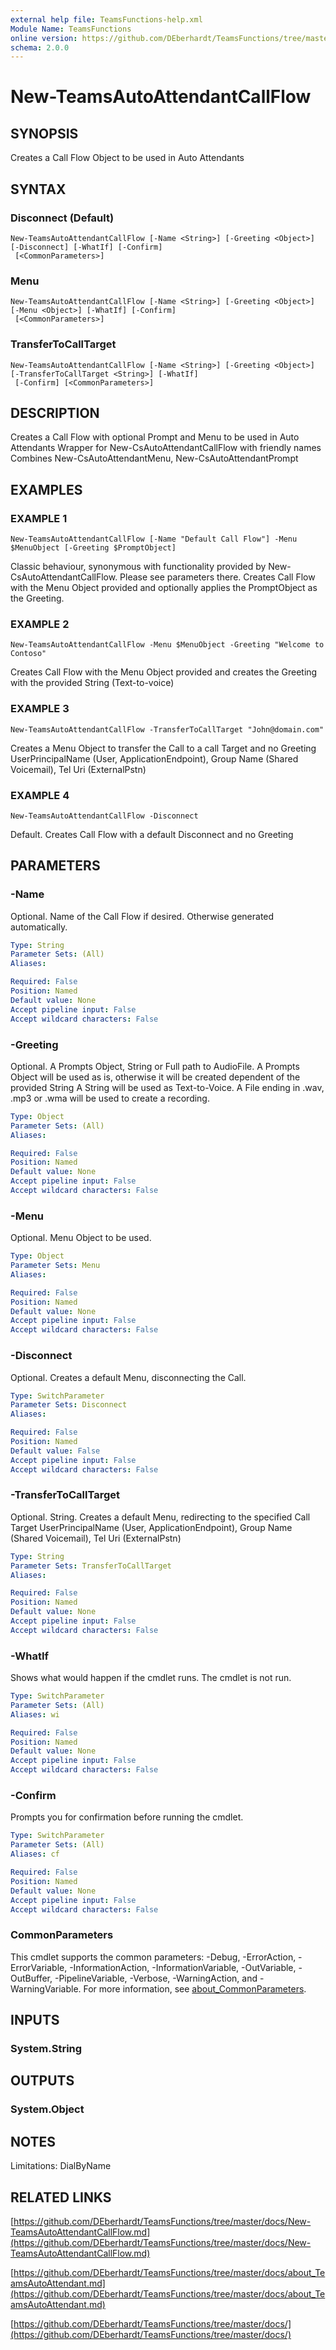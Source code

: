 ```yaml
---
external help file: TeamsFunctions-help.xml
Module Name: TeamsFunctions
online version: https://github.com/DEberhardt/TeamsFunctions/tree/master/docs/New-TeamsAutoAttendantCallFlow.md
schema: 2.0.0
---
```


# New-TeamsAutoAttendantCallFlow

## SYNOPSIS
Creates a Call Flow Object to be used in Auto Attendants

## SYNTAX

### Disconnect (Default)
```
New-TeamsAutoAttendantCallFlow [-Name <String>] [-Greeting <Object>] [-Disconnect] [-WhatIf] [-Confirm]
 [<CommonParameters>]
```

### Menu
```
New-TeamsAutoAttendantCallFlow [-Name <String>] [-Greeting <Object>] [-Menu <Object>] [-WhatIf] [-Confirm]
 [<CommonParameters>]
```

### TransferToCallTarget
```
New-TeamsAutoAttendantCallFlow [-Name <String>] [-Greeting <Object>] [-TransferToCallTarget <String>] [-WhatIf]
 [-Confirm] [<CommonParameters>]
```

## DESCRIPTION
Creates a Call Flow with optional Prompt and Menu to be used in Auto Attendants
Wrapper for New-CsAutoAttendantCallFlow with friendly names
Combines New-CsAutoAttendantMenu, New-CsAutoAttendantPrompt

## EXAMPLES

### EXAMPLE 1
```
New-TeamsAutoAttendantCallFlow [-Name "Default Call Flow"] -Menu $MenuObject [-Greeting $PromptObject]
```

Classic behaviour, synonymous with functionality provided by New-CsAutoAttendantCallFlow.
Please see parameters there.
Creates Call Flow with the Menu Object provided and optionally applies the PromptObject as the Greeting.

### EXAMPLE 2
```
New-TeamsAutoAttendantCallFlow -Menu $MenuObject -Greeting "Welcome to Contoso"
```

Creates Call Flow with the Menu Object provided and creates the Greeting with the provided String (Text-to-voice)

### EXAMPLE 3
```
New-TeamsAutoAttendantCallFlow -TransferToCallTarget "John@domain.com"
```

Creates a Menu Object to transfer the Call to a call Target and no Greeting
UserPrincipalName (User, ApplicationEndpoint), Group Name (Shared Voicemail), Tel Uri (ExternalPstn)

### EXAMPLE 4
```
New-TeamsAutoAttendantCallFlow -Disconnect
```

Default.
Creates Call Flow with a default Disconnect and no Greeting

## PARAMETERS

### -Name
Optional.
Name of the Call Flow if desired.
Otherwise generated automatically.

```yaml
Type: String
Parameter Sets: (All)
Aliases:

Required: False
Position: Named
Default value: None
Accept pipeline input: False
Accept wildcard characters: False
```

### -Greeting
Optional.
A Prompts Object, String or Full path to AudioFile.
A Prompts Object will be used as is, otherwise it will be created dependent of the provided String
A String will be used as Text-to-Voice.
A File ending in .wav, .mp3 or .wma will be used to create a recording.

```yaml
Type: Object
Parameter Sets: (All)
Aliases:

Required: False
Position: Named
Default value: None
Accept pipeline input: False
Accept wildcard characters: False
```

### -Menu
Optional.
Menu Object to be used.

```yaml
Type: Object
Parameter Sets: Menu
Aliases:

Required: False
Position: Named
Default value: None
Accept pipeline input: False
Accept wildcard characters: False
```

### -Disconnect
Optional.
Creates a default Menu, disconnecting the Call.

```yaml
Type: SwitchParameter
Parameter Sets: Disconnect
Aliases:

Required: False
Position: Named
Default value: False
Accept pipeline input: False
Accept wildcard characters: False
```

### -TransferToCallTarget
Optional.
String.
Creates a default Menu, redirecting to the specified Call Target
UserPrincipalName (User, ApplicationEndpoint), Group Name (Shared Voicemail), Tel Uri (ExternalPstn)

```yaml
Type: String
Parameter Sets: TransferToCallTarget
Aliases:

Required: False
Position: Named
Default value: None
Accept pipeline input: False
Accept wildcard characters: False
```

### -WhatIf
Shows what would happen if the cmdlet runs.
The cmdlet is not run.

```yaml
Type: SwitchParameter
Parameter Sets: (All)
Aliases: wi

Required: False
Position: Named
Default value: None
Accept pipeline input: False
Accept wildcard characters: False
```

### -Confirm
Prompts you for confirmation before running the cmdlet.

```yaml
Type: SwitchParameter
Parameter Sets: (All)
Aliases: cf

Required: False
Position: Named
Default value: None
Accept pipeline input: False
Accept wildcard characters: False
```

### CommonParameters
This cmdlet supports the common parameters: -Debug, -ErrorAction, -ErrorVariable, -InformationAction, -InformationVariable, -OutVariable, -OutBuffer, -PipelineVariable, -Verbose, -WarningAction, and -WarningVariable. For more information, see [about_CommonParameters](http://go.microsoft.com/fwlink/?LinkID=113216).

## INPUTS

### System.String
## OUTPUTS

### System.Object
## NOTES
Limitations: DialByName

## RELATED LINKS

[https://github.com/DEberhardt/TeamsFunctions/tree/master/docs/New-TeamsAutoAttendantCallFlow.md](https://github.com/DEberhardt/TeamsFunctions/tree/master/docs/New-TeamsAutoAttendantCallFlow.md)

[https://github.com/DEberhardt/TeamsFunctions/tree/master/docs/about_TeamsAutoAttendant.md](https://github.com/DEberhardt/TeamsFunctions/tree/master/docs/about_TeamsAutoAttendant.md)

[https://github.com/DEberhardt/TeamsFunctions/tree/master/docs/](https://github.com/DEberhardt/TeamsFunctions/tree/master/docs/)

